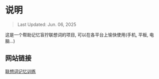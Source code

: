 # 说明
> Last Updated: Jun. 06, 2025

这是一个帮助记忆盲拧联想词的项目, 可以在各平台上愉快使用(手机, 平板, 电脑...)
## 网站链接
[联想词记忆训练](https://cuber-feng.github.io/BLD-memory/)
